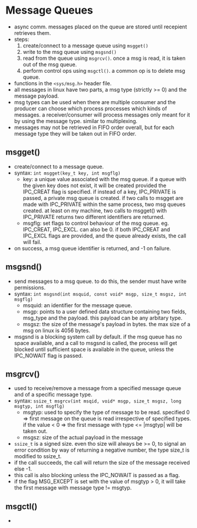 # Message Queues

- async comm. messages placed on the queue are stored until recepient retrieves them.
- steps:
  1. create/connect to a message queue using `msgget()`
  2. write to the msg queue using `msgsnd()`
  3. read from the queue using `msgrcv()`. once a msg is read, it is taken out of the msg queue.
  4. perform control ops using `msgctl()`. a common op is to delete msg queue.
- functions in the `<sys/msg.h>` header file.
- all messages in linux have two parts, a msg type (strictly >= 0) and the message payload.
- msg types can be used when there are multiple consumer and the producer can choose which process processes which kinds of messages. a receiver/consumer will process messages only meant for it by using the message type. similar to multiplexing.
- messages may not be retrieved in FIFO order overall, but for each message type they will be taken out in FIFO order.

## msgget()

- create/connect to a message queue.
- syntax: `int msgget(key_t key, int msgflg)`
  - key: a unique value associated with the msg queue. if a queue with the given key does not exist, it will be created provided the IPC_CREAT flag is specified. if instead of a key, IPC_PRIVATE is passed, a private msg queue is created. if two calls to msgget are made with IPC_PRIVATE within the same process, two msg queues created. at least on my machine, two calls to msgget() with IPC_PRIVATE returns two different identifiers are returned.
  - msgflg: set flags to control behaviour of the msg queue. eg. IPC_CREAT, IPC_EXCL. can also be 0. if both IPC_CREAT and IPC_EXCL flags are provided, and the queue already exists, the call will fail.
- on success, a msg queue identifier is returned, and -1 on failure.

## msgsnd()

- send messages to a msg queue. to do this, the sender must have write permissions.
- syntax: `int msgsnd(int msquid, const void* msgp, size_t msgsz, int msgflg)`
  - msquid: an identifier for the message queue.
  - msgp: points to a user defined data structure containing two fields, msg_type and the payload. this payload can be any arbitary type.
  - msgsz: the size of the message's payload in bytes. the max size of a msg on linux is 4056 bytes.
- msgsnd is a blocking system call by default. if the msg queue has no space available, and a call to msgsnd is called, the process will get blocked until sufficient space is available in the queue, unless the IPC_NOWAIT flag is passed.

## msgrcv()

- used to receive/remove a message from a specified message queue and of a specific message type.
- syntax: `ssize_t msgrcv(int msqid, void* msgp, size_t msgsz, long msgtyp, int msgflg)`
  - msgtyp: used to specify the type of message to be read. specified 0 => first message on the queue is read irrespective of specified types. if the value < 0 => the first message with type <= |msgtyp| will be taken out.
  - msgsz: size of the actual payload in the message
- `ssize_t` is a signed size. even tho size will always be >= 0, to signal an error condition by way of returning a negative number, the type size_t is modified to ssize_t.
- if the call succeeds, the call will return the size of the message received else -1.
- this call is also blocking unless the IPC_NOWAIT is passed as a flag.
- if the flag MSG_EXCEPT is set with the value of msgtyp > 0, it will take the first message with message type != msgtyp.

## msgctl()

-
